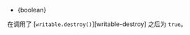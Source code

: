 <!-- YAML
added: v8.0.0
-->

* {boolean}

在调用了 [`writable.destroy()`][writable-destroy] 之后为 `true`。

